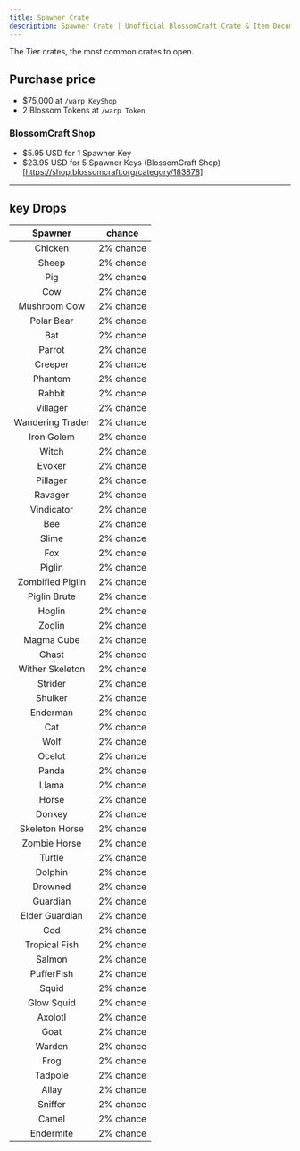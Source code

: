 ```yaml
---
title: Spawner Crate
description: Spawner Crate | Unofficial BlossomCraft Crate & Item Documentation
---
```


The Tier crates, the most common crates to open.

## Purchase price
- $75,000 at `/warp KeyShop`
- 2 Blossom Tokens at `/warp Token`
### BlossomCraft Shop
- $5.95 USD for 1 Spawner Key
- $23.95 USD for 5 Spawner Keys
(BlossomCraft Shop)[https://shop.blossomcraft.org/category/183878]

----
## key Drops

|          Spawner          |   chance  |
|:----------------------:|:---------:|
|Chicken| 2% chance |
|Sheep| 2% chance |
|Pig| 2% chance |
|Cow| 2% chance |
|Mushroom Cow| 2% chance |
|Polar Bear| 2% chance |
|Bat| 2% chance |
|Parrot| 2% chance |
|Creeper| 2% chance |
|Phantom| 2% chance |
|Rabbit| 2% chance |
|Villager| 2% chance |
|Wandering Trader| 2% chance |
|Iron Golem| 2% chance |
|Witch| 2% chance |
|Evoker| 2% chance |
|Pillager| 2% chance |
|Ravager| 2% chance |
|Vindicator| 2% chance |
|Bee| 2% chance |
|Slime| 2% chance |
|Fox| 2% chance |
|Piglin| 2% chance |
|Zombified Piglin| 2% chance |
|Piglin Brute| 2% chance |
|Hoglin| 2% chance |
|Zoglin| 2% chance |
|Magma Cube| 2% chance |
|Ghast| 2% chance |
|Wither Skeleton| 2% chance |
|Strider| 2% chance |
|Shulker| 2% chance |
|Enderman| 2% chance |
|Cat| 2% chance |
|Wolf| 2% chance |
|Ocelot| 2% chance |
|Panda| 2% chance |
|Llama| 2% chance |
|Horse| 2% chance |
|Donkey| 2% chance |
|Skeleton Horse| 2% chance |
|Zombie Horse| 2% chance |
|Turtle| 2% chance |
|Dolphin| 2% chance |
|Drowned| 2% chance |
|Guardian| 2% chance |
|Elder Guardian| 2% chance |
|Cod| 2% chance |
|Tropical Fish| 2% chance |
|Salmon| 2% chance |
|PufferFish| 2% chance |
|Squid| 2% chance |
|Glow Squid| 2% chance |
|Axolotl| 2% chance |
|Goat| 2% chance |
|Warden| 2% chance |
|Frog| 2% chance |
|Tadpole| 2% chance |
|Allay| 2% chance |
|Sniffer| 2% chance |
|Camel| 2% chance |
|Endermite| 2% chance |
